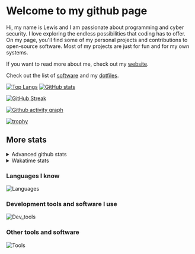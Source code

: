# Welcome to my github page
Hi, my name is Lewis and I am passionate about programming and cyber security. I love exploring the endless possibilities that coding has to offer. On my page, you'll find some of my personal projects and contributions to open-source software. Most of my projects are just for fun and for my own systems.

If you want to read more about me, check out my [website](https://awesomelewis2007.github.io/).

Check out the list of [software](https://github.com/awesomelewis2007/awesomelewis2007/blob/master/software.md) and my [dotfiles](https://github.com/awesomelewis2007/dotfiles).



[![Top Langs](https://github-readme-stats.vercel.app/api/top-langs/?username=awesomelewis2007&hide=html,css,jupyter%20notebook&langs_count=10&layout=compact&theme=transparent&exclude_repo=GPT-code-repository)](https://github.com/anuraghazra/github-readme-stats) [![GitHub stats](https://github-readme-stats.vercel.app/api?username=awesomelewis2007&show_icons=true&theme=transparent)](https://github.com/anuraghazra/github-readme-stats)

[![GitHub Streak](https://streak-stats.demolab.com?user=Awesomelewis2007&theme=transparent)](https://git.io/streak-stats)

[![Github activity graph](https://github-readme-activity-graph.vercel.app/graph?username=awesomelewis2007&theme=github-compact&area=true)](https://github.com/ashutosh00710/github-readme-activity-graph)

[![trophy](https://github-profile-trophy.vercel.app/?username=awesomelewis2007&theme=darkhub)](https://github.com/ryo-ma/github-profile-trophy)

## More stats
<details close>
<summary>Advanced github stats</summary>
<br>
  
![Metrics](https://raw.githubusercontent.com/awesomelewis2007/awesomelewis2007/master/github-metrics.svg)
  
</details>

<details close>
<summary>Wakatime stats</summary>
<br>

<!--START_SECTION:waka-->

```txt
JavaScript   1 hr 31 mins    ██████░░░░░░░░░░░░░░░░░░░   23.40 %
HTML         1 hr 30 mins    █████▓░░░░░░░░░░░░░░░░░░░   22.96 %
Markdown     51 mins         ███▒░░░░░░░░░░░░░░░░░░░░░   13.10 %
CSS          40 mins         ██▓░░░░░░░░░░░░░░░░░░░░░░   10.20 %
C++          31 mins         ██░░░░░░░░░░░░░░░░░░░░░░░   08.02 %
Python       19 mins         █▒░░░░░░░░░░░░░░░░░░░░░░░   04.84 %
JSON         16 mins         █░░░░░░░░░░░░░░░░░░░░░░░░   04.12 %
C            13 mins         █░░░░░░░░░░░░░░░░░░░░░░░░   03.49 %
Other        9 mins          ▓░░░░░░░░░░░░░░░░░░░░░░░░   02.49 %
CSV          5 mins          ▒░░░░░░░░░░░░░░░░░░░░░░░░   01.45 %
Text         4 mins          ▒░░░░░░░░░░░░░░░░░░░░░░░░   01.18 %
Rust         3 mins          ▒░░░░░░░░░░░░░░░░░░░░░░░░   00.80 %
TypeScript   2 mins          ░░░░░░░░░░░░░░░░░░░░░░░░░   00.66 %
Git Config   2 mins          ░░░░░░░░░░░░░░░░░░░░░░░░░   00.66 %
Makefile     2 mins          ░░░░░░░░░░░░░░░░░░░░░░░░░   00.63 %
```

<!--END_SECTION:waka-->
</details>

### Languages I know
![Languages](https://skillicons.dev/icons?i=python,cpp,cs,c,javascript,nodejs,dotnet,bash,css,html,rust)
### Development tools and software I use
![Dev_tools](https://skillicons.dev/icons?i=git,docker,github,googlecloud,vscode,visualstudio,raspberrypi,linux,powershell,replit)
### Other tools and software
![Tools](https://skillicons.dev/icons?i=blender,ps,pr,ai,xd,figma)
